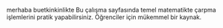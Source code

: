 merhaba buetkinkinlikte 
Bu çalışma sayfasında temel matematikte çarpma işlemlerini pratik yapabilirsiniz. Öğrenciler için mükemmel bir kaynak.